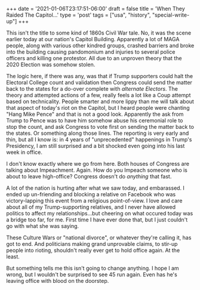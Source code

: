 +++
date = '2021-01-06T23:17:51-06:00'
draft = false
title = 'When They Raided The Capitol...'
type = 'post'
tags = ["usa", "history", "special-write-up"]
+++

This isn't the title to some kind of 1860s Civil War tale.  No, it was the scene earlier today at our nation's Capitol Building.  Apparently a lot of MAGA people, along with various other kindred groups, crashed barriers and broke into the building causing pandomonium and injuries to several police officers and killing one protestor. All due to an unproven theory that the 2020 Election was somehow stolen. <br /> 

The logic here, if there was any, was that if Trump supporters could halt the Electoral College count and validation then Congress could send the matter back to the states for a do-over complete with <i>alternate Electors</i>.  The theory and attempted actions of a few, really feels a lot like a Coup attempt based on technicality. People smarter and more lippy than me will talk about that aspect of today's riot on the Capitol, but I heard people were chanting "Hang Mike Pence" and that is not a good look.  Apparently the ask from Trump to Pence was to have him somehow abuse his ceremonial role to stop the count, and ask Congress to vote first on sending the matter back to the states.  Or something along those lines.  The reporting is very early and thin, but all I know is: in 4 years of "unprecedented" happenings in Trump's Presidency, I am still surprised and a bit shocked even going into his last week in office.<br /> 

I don't know exactly where we go from here.  Both houses of Congress are talking about Impeachment.  Again.  How do you Impeach someone who is about to leave high-office?  Congress doesn't do <i>anything</i> that fast.  <br />

A lot of the nation is hurting after what we saw today, and embarassed.  I ended up un-friending and blocking a relative on Facebook who was victory-lapping this event from a religious point-of-view.  I love and care about all of my Trump-supporting relatives, and I never have allowed politics to affect my relationships...but cheering on what occured today was a bridge too far, for me.  First time I have ever done that, but I just couldn't go with what she was saying.<br />

These Culture Wars or "national divorce", or whatever they're calling it, has got to end.  And politicians making grand unprovable claims, to stir-up people into rioting, shouldn't really ever get to hold office again.  At the least.<br />

But something tells me this isn't going to change anything.  I hope I am wrong, but I wouldn't be surprised to see 45 run again.  Even has he's leaving office with blood on the doorstep.